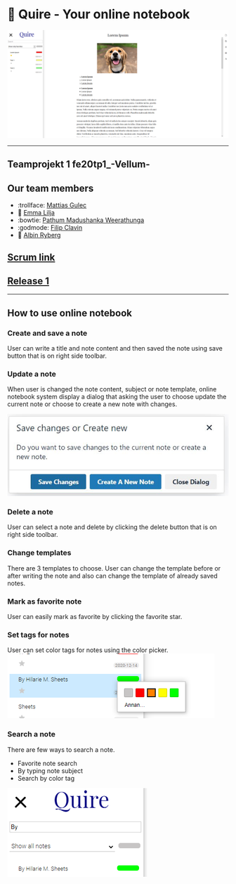 # :notebook: Quire - Your online notebook


![Screenshot](/images/screenshot.png)

---
## **Teamprojekt 1**   fe20tp1_-Vellum-

## Our team members

- :trollface: [Mattias Gulec](https://github.com/Voltair88)
- :woman: [Emma Lilja](https://github.com/Nonis17)
- :bowtie: [Pathum Madushanka Weerathunga](https://github.com/pathummw)
- :godmode: [Filip Clavin](https://github.com/filipclavin)
- :man: [Albin Ryberg](https://github.com/AlbinR)


## [Scrum link](https://trello.com/b/WsZWLdK0/quire)


## [Release 1](http://vellum.surge.sh/)

---

## How to use online notebook

### Create and save a note
User can write a title and note content and then saved the note using save button that is on right side toolbar. 

### Update a note
When user is changed the note content, subject or note template, online notebook system display a dialog that asking the user to choose update the current note or choose to create a new note with changes. 

![Update message](/images/askToupdateMsg.JPG)

### Delete a note
User can select a note and delete by clicking the delete button that is on right side toolbar.

### Change templates
There are 3 templates to choose. User can change the template before or after writing the note and also can change the template of already saved notes.

### Mark as favorite note
User can easily mark as favorite by clicking the favorite star.

### Set tags for notes
User can set color tags for notes using the color picker.
![Update message](/images/colorPicker.png)

### Search a note
There are few ways to search a note.
- Favorite note search
- By typing note subject
- Search by color tag

![Update message](/images/search.png)



